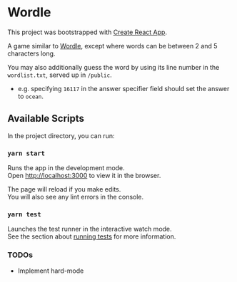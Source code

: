 # Wordle

This project was bootstrapped with [Create React App](https://github.com/facebook/create-react-app).

A game similar to [Wordle](https://www.nytimes.com/games/wordle/index.html), except where words can be between 2 and 5 characters long.

You may also additionally guess the word by using its line number in the `wordlist.txt`, served up in `/public`.

- e.g. specifying `16117` in the answer specifier field should set the answer to `ocean`.

## Available Scripts

In the project directory, you can run:

### `yarn start`

Runs the app in the development mode.\
Open [http://localhost:3000](http://localhost:3000) to view it in the browser.

The page will reload if you make edits.\
You will also see any lint errors in the console.

### `yarn test`

Launches the test runner in the interactive watch mode.\
See the section about [running tests](https://facebook.github.io/create-react-app/docs/running-tests) for more information.

### TODOs

- Implement hard-mode
